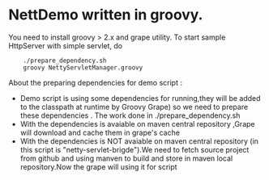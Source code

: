 NettDemo written in groovy.
==========================

You need to install groovy > 2.x and grape utility. 
To start sample HttpServer with simple servlet, do

        ./prepare_dependency.sh
        groovy NettyServletManager.groovy 

About the preparing dependencies for demo script :

 - Demo script is using some dependencies for running,they will be added to the classpath at runtime by Groovy Grape)
so we need to prepare these dependencies . The work done in ./prepare_dependency.sh
 - With the dependencies is avaiable on maven central repository ,Grape will download and cache them in grape's cache
 - With the dependencies is NOT avaiable on maven central repository (in this script is "netty-servlet-brigde").We need to fetch source project from github and using manven to build and store in maven local repository.Now the grape will using it for script
